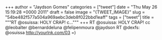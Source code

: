 
+++
author = "Jaydson Gomes"
categories = ["tweet"]
date = "Thu May 26 15:19:28 +0000 2011"
draft = false
image = "{TWEET_IMAGE}"
slug = "54be482f577a504a969aebc3deb8f022bbd1eaff"
tags = ["tweet"]
title = """RT @osuissa: HOLY CRAP! c..."""
+++
RT @osuissa: HOLY CRAP! cc @leobalter @bernarddeluna @felipenmoura @jaydson RT @dexfs: @osuissa http://yourlnk.com/03 =)
